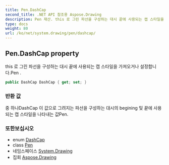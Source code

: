 ```yaml
---
title: Pen.DashCap
second_title: .NET API 참조용 Aspose.Drawing
description: Pen 재산. this 로 그린 파선을 구성하는 대시 끝에 사용되는 캡 스타일을 가져오거나 설정합니다.Pen .
type: docs
weight: 80
url: /ko/net/system.drawing/pen/dashcap/
---
```

## Pen.DashCap property

this 로 그린 파선을 구성하는 대시 끝에 사용되는 캡 스타일을 가져오거나 설정합니다.Pen .

```csharp
public DashCap DashCap { get; set; }
```

### 반환 값

중 하나DashCap 이 값으로 그려지는 파선을 구성하는 대시의 begining 및 끝에 사용되는 캡 스타일을 나타내는 값Pen.

### 또한보십시오

* enum [DashCap](../../../system.drawing.drawing2d/dashcap/)
* class [Pen](../)
* 네임스페이스 [System.Drawing](../../pen/)
* 집회 [Aspose.Drawing](../../../)


